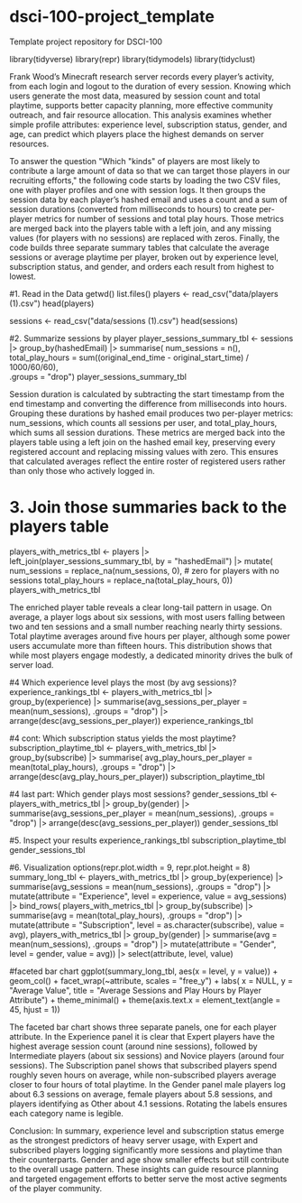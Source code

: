 # dsci-100-project_template
Template project repository for DSCI-100

library(tidyverse)
library(repr)
library(tidymodels)
library(tidyclust)

Frank Wood’s Minecraft research server records every player’s activity, from each login and logout to the duration of every session. Knowing which users generate the most data, measured by session count and total playtime, supports better capacity planning, more effective community outreach, and fair resource allocation. This analysis examines whether simple profile attributes: experience level, subscription status, gender, and age, can predict which players place the highest demands on server resources. 

To answer the question "Which "kinds" of players are most likely to contribute a large amount of data so that we can target those players in our recruiting efforts," the following code starts by loading the two CSV files, one with player profiles and one with session logs. It then groups the session data by each player’s hashed email and uses a count and a sum of session durations (converted from milliseconds to hours) to create per-player metrics for number of sessions and total play hours. Those metrics are merged back into the players table with a left join, and any missing values (for players with no sessions) are replaced with zeros. Finally, the code builds three separate summary tables that calculate the average sessions or average playtime per player, broken out by experience level, subscription status, and gender, and orders each result from highest to lowest.

#1. Read in the Data
getwd()
list.files()
players <- read_csv("data/players (1).csv")
head(players)

sessions <- read_csv("data/sessions (1).csv")
head(sessions)

#2. Summarize sessions by player
player_sessions_summary_tbl <- sessions |>
  group_by(hashedEmail) |>
  summarise(
    num_sessions = n(),                                                       
    total_play_hours = sum((original_end_time - original_start_time) / 1000/60/60),  
    .groups = "drop")
player_sessions_summary_tbl

Session duration is calculated by subtracting the start timestamp from the end timestamp and converting the difference from milliseconds into hours. Grouping these durations by hashed email produces two per-player metrics: num_sessions, which counts all sessions per user, and total_play_hours, which sums all session durations. These metrics are merged back into the players table using a left join on the hashed email key, preserving every registered account and replacing missing values with zero. This ensures that calculated averages reflect the entire roster of registered users rather than only those who actively logged in.

# 3. Join those summaries back to the players table
players_with_metrics_tbl <- players |>
  left_join(player_sessions_summary_tbl, by = "hashedEmail") |>
  mutate(
    num_sessions = replace_na(num_sessions, 0),     # zero for players with no sessions
    total_play_hours = replace_na(total_play_hours, 0))
players_with_metrics_tbl

The enriched player table reveals a clear long-tail pattern in usage. On average, a player logs about six sessions, with most users falling between two and ten sessions and a small number reaching nearly thirty sessions. Total playtime averages around five hours per player, although some power users accumulate more than fifteen hours. This distribution shows that while most players engage modestly, a dedicated minority drives the bulk of server load.

#4 Which experience level plays the most (by avg sessions)?
experience_rankings_tbl <- players_with_metrics_tbl |>
  group_by(experience) |>
  summarise(avg_sessions_per_player = mean(num_sessions),
    .groups = "drop") |>
  arrange(desc(avg_sessions_per_player))
experience_rankings_tbl

#4 cont: Which subscription status yields the most playtime?
subscription_playtime_tbl <- players_with_metrics_tbl |>
  group_by(subscribe) |>
  summarise(
    avg_play_hours_per_player = mean(total_play_hours),
    .groups = "drop") |>
  arrange(desc(avg_play_hours_per_player))
subscription_playtime_tbl

#4 last part: Which gender plays most sessions?
gender_sessions_tbl <- players_with_metrics_tbl |>
  group_by(gender) |>
  summarise(avg_sessions_per_player = mean(num_sessions),
    .groups = "drop") |>
  arrange(desc(avg_sessions_per_player))
gender_sessions_tbl

#5. Inspect your results
experience_rankings_tbl
subscription_playtime_tbl
gender_sessions_tbl

#6. Visualization
options(repr.plot.width = 9, repr.plot.height = 8)
summary_long_tbl <- players_with_metrics_tbl |>
  group_by(experience) |>
  summarise(avg_sessions = mean(num_sessions), .groups = "drop") |>
  mutate(attribute = "Experience", level = experience, value = avg_sessions) |>
  bind_rows(
    players_with_metrics_tbl |>
      group_by(subscribe) |>
      summarise(avg = mean(total_play_hours), .groups = "drop") |>
      mutate(attribute = "Subscription", level = as.character(subscribe), value = avg),
    players_with_metrics_tbl |>
      group_by(gender) |>
      summarise(avg = mean(num_sessions), .groups = "drop") |>
      mutate(attribute = "Gender", level = gender, value = avg)) |>
  select(attribute, level, value)

#faceted bar chart
ggplot(summary_long_tbl, aes(x = level, y = value)) +
  geom_col() +
  facet_wrap(~attribute, scales = "free_y") +
  labs(
    x = NULL,
    y = "Average Value",
    title = "Average Sessions and Play Hours by Player Attribute") +
  theme_minimal() +
    theme(axis.text.x = element_text(angle = 45, hjust = 1)) 

The faceted bar chart shows three separate panels, one for each player attribute. In the Experience panel it is clear that Expert players have the highest average session count (around nine sessions), followed by Intermediate players (about six sessions) and Novice players (around four sessions). The Subscription panel shows that subscribed players spend roughly seven hours on average, while non-subscribed players average closer to four hours of total playtime. In the Gender panel male players log about 6.3 sessions on average, female players about 5.8 sessions, and players identifying as Other about 4.1 sessions. Rotating the labels ensures each category name is legible.

Conclusion:
In summary, experience level and subscription status emerge as the strongest predictors of heavy server usage, with Expert and subscribed players logging significantly more sessions and playtime than their counterparts. Gender and age show smaller effects but still contribute to the overall usage pattern. These insights can guide resource planning and targeted engagement efforts to better serve the most active segments of the player community.







